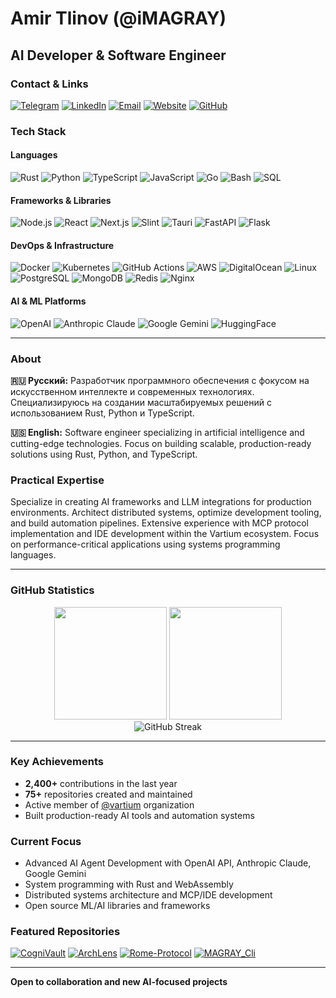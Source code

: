 # Amir Tlinov (@iMAGRAY)
## AI Developer & Software Engineer

### Contact & Links
[![Telegram](https://img.shields.io/badge/Telegram-2CA5E0?style=flat-square&logo=telegram&logoColor=white)](https://t.me/iMAGRAY) [![LinkedIn](https://img.shields.io/badge/LinkedIn-0077B5?style=flat-square&logo=linkedin&logoColor=white)](https://linkedin.com/in/imagray) [![Email](https://img.shields.io/badge/Email-D14836?style=flat-square&logo=gmail&logoColor=white)](mailto:contact@imagray.dev) [![Website](https://img.shields.io/badge/Website-000000?style=flat-square&logo=About.me&logoColor=white)](https://imagray.dev/) [![GitHub](https://img.shields.io/badge/GitHub-100000?style=flat-square&logo=github&logoColor=white)](https://github.com/iMAGRAY)

### Tech Stack

#### Languages
![Rust](https://img.shields.io/badge/Rust-000000?style=flat-square&logo=rust&logoColor=white) ![Python](https://img.shields.io/badge/Python-3776AB?style=flat-square&logo=python&logoColor=white) ![TypeScript](https://img.shields.io/badge/TypeScript-007ACC?style=flat-square&logo=typescript&logoColor=white) ![JavaScript](https://img.shields.io/badge/JavaScript-F7DF1E?style=flat-square&logo=javascript&logoColor=black) ![Go](https://img.shields.io/badge/Go-00ADD8?style=flat-square&logo=go&logoColor=white) ![Bash](https://img.shields.io/badge/Bash-4EAA25?style=flat-square&logo=gnubash&logoColor=white) ![SQL](https://img.shields.io/badge/SQL-336791?style=flat-square&logo=postgresql&logoColor=white)

#### Frameworks & Libraries
![Node.js](https://img.shields.io/badge/Node.js-339933?style=flat-square&logo=nodedotjs&logoColor=white) ![React](https://img.shields.io/badge/React-61DAFB?style=flat-square&logo=react&logoColor=black) ![Next.js](https://img.shields.io/badge/Next.js-000000?style=flat-square&logo=nextdotjs&logoColor=white) ![Slint](https://img.shields.io/badge/Slint-0066CC?style=flat-square&logo=rust&logoColor=white) ![Tauri](https://img.shields.io/badge/Tauri-FFC131?style=flat-square&logo=tauri&logoColor=white) ![FastAPI](https://img.shields.io/badge/FastAPI-009688?style=flat-square&logo=fastapi&logoColor=white) ![Flask](https://img.shields.io/badge/Flask-000000?style=flat-square&logo=flask&logoColor=white)

#### DevOps & Infrastructure
![Docker](https://img.shields.io/badge/Docker-2496ED?style=flat-square&logo=docker&logoColor=white) ![Kubernetes](https://img.shields.io/badge/Kubernetes-326CE5?style=flat-square&logo=kubernetes&logoColor=white) ![GitHub Actions](https://img.shields.io/badge/GitHub_Actions-2088FF?style=flat-square&logo=github-actions&logoColor=white) ![AWS](https://img.shields.io/badge/AWS-232F3E?style=flat-square&logo=amazonaws&logoColor=white) ![DigitalOcean](https://img.shields.io/badge/DigitalOcean-0080FF?style=flat-square&logo=digitalocean&logoColor=white) ![Linux](https://img.shields.io/badge/Linux-FCC624?style=flat-square&logo=linux&logoColor=black) ![PostgreSQL](https://img.shields.io/badge/PostgreSQL-336791?style=flat-square&logo=postgresql&logoColor=white) ![MongoDB](https://img.shields.io/badge/MongoDB-47A248?style=flat-square&logo=mongodb&logoColor=white) ![Redis](https://img.shields.io/badge/Redis-DC382D?style=flat-square&logo=redis&logoColor=white) ![Nginx](https://img.shields.io/badge/Nginx-009639?style=flat-square&logo=nginx&logoColor=white)

#### AI & ML Platforms
![OpenAI](https://img.shields.io/badge/OpenAI-412991?style=flat-square&logo=openai&logoColor=white) ![Anthropic Claude](https://img.shields.io/badge/Anthropic-Claude-FF6B35?style=flat-square&logo=anthropic&logoColor=white) ![Google Gemini](https://img.shields.io/badge/Google-Gemini-4285F4?style=flat-square&logo=google&logoColor=white) ![HuggingFace](https://img.shields.io/badge/HuggingFace-FFD21E?style=flat-square&logo=huggingface&logoColor=black)

---

### About

**🇷🇺 Русский:** Разработчик программного обеспечения с фокусом на искусственном интеллекте и современных технологиях. Специализируюсь на создании масштабируемых решений с использованием Rust, Python и TypeScript.

**🇺🇸 English:** Software engineer specializing in artificial intelligence and cutting-edge technologies. Focus on building scalable, production-ready solutions using Rust, Python, and TypeScript.

### Practical Expertise

Specialize in creating AI frameworks and LLM integrations for production environments. Architect distributed systems, optimize development tooling, and build automation pipelines. Extensive experience with MCP protocol implementation and IDE development within the Vartium ecosystem. Focus on performance-critical applications using systems programming languages.

---

### GitHub Statistics

<div align="center">
  <img height="180em" src="https://github-readme-stats.vercel.app/api?username=iMAGRAY&show_icons=true&theme=default&include_all_commits=true&count_private=true"/>
  <img height="180em" src="https://github-readme-stats.vercel.app/api/top-langs/?username=iMAGRAY&layout=compact&langs_count=8&theme=default"/>
</div>

<div align="center">
  <img src="https://github-readme-streak-stats.herokuapp.com/?user=iMAGRAY&theme=default" alt="GitHub Streak"/>
</div>

---

### Key Achievements
- **2,400+** contributions in the last year
- **75+** repositories created and maintained
- Active member of [@vartium](https://github.com/vartium) organization
- Built production-ready AI tools and automation systems

### Current Focus
- Advanced AI Agent Development with OpenAI API, Anthropic Claude, Google Gemini
- System programming with Rust and WebAssembly
- Distributed systems architecture and MCP/IDE development
- Open source ML/AI libraries and frameworks

### Featured Repositories
[![CogniVault](https://github-readme-stats.vercel.app/api/pin/?username=iMAGRAY&repo=CogniVault&theme=default)](https://github.com/iMAGRAY/CogniVault)
[![ArchLens](https://github-readme-stats.vercel.app/api/pin/?username=iMAGRAY&repo=ArchLens&theme=default)](https://github.com/iMAGRAY/ArchLens)
[![Rome-Protocol](https://github-readme-stats.vercel.app/api/pin/?username=iMAGRAY&repo=Rome-Protocol&theme=default)](https://github.com/iMAGRAY/Rome-Protocol)
[![MAGRAY_Cli](https://github-readme-stats.vercel.app/api/pin/?username=iMAGRAY&repo=MAGRAY_Cli&theme=default)](https://github.com/iMAGRAY/MAGRAY_Cli)

---

**Open to collaboration and new AI-focused projects**
